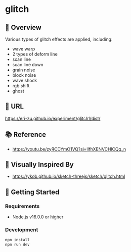 # glitch

## 📝 Overview

Various types of glitch effects are applied, including:

- wave warp
- 2 types of deform line
- scan line
- scan line down
- grain noise
- block noise
- wave shock
- rgb shift
- ghost

## 🔗 URL

https://eri-zu.github.io/experiment/glitch1/dist/

## 📚 Reference

- https://youtu.be/zyRCDYmO1VQ?si=IlfhXENVCHlCQq_n

## 🌟 Visually Inspired By

- https://ykob.github.io/sketch-threejs/sketch/glitch.html

## 🚀 Getting Started

### Requirements

- Node.js v16.0.0 or higher

### Development

```bash
npm install
npm run dev
```
